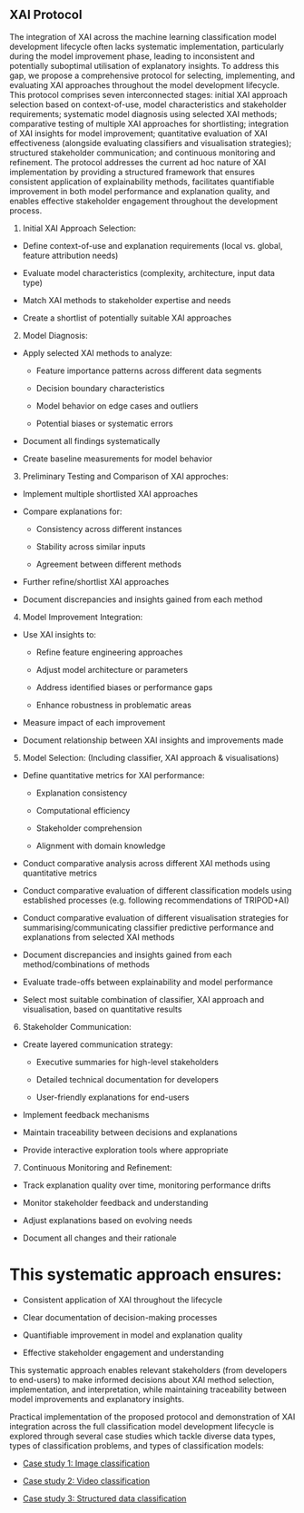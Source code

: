 ## XAI Protocol

The integration of XAI across the machine learning classification model development lifecycle often lacks systematic implementation, particularly during the model improvement phase, leading to inconsistent and potentially suboptimal utilisation of explanatory insights. To address this gap, we propose a comprehensive protocol for selecting, implementing, and evaluating XAI approaches throughout the model development lifecycle. This protocol comprises seven interconnected stages: initial XAI approach selection based on context-of-use, model characteristics and stakeholder requirements; systematic model diagnosis using selected XAI methods; comparative testing of multiple XAI approaches for shortlisting; integration of XAI insights for model improvement; quantitative evaluation of XAI effectiveness (alongside evaluating classifiers and visualisation strategies); structured stakeholder communication; and continuous monitoring and refinement. The protocol addresses the current ad hoc nature of XAI implementation by providing a structured framework that ensures consistent application of explainability methods, facilitates quantifiable improvement in both model performance and explanation quality, and enables effective stakeholder engagement throughout the development process. 

1) Initial XAI Approach Selection:

- Define context-of-use and explanation requirements (local vs. global, feature attribution needs)
  
- Evaluate model characteristics (complexity, architecture, input data type)

- Match XAI methods to stakeholder expertise and needs

- Create a shortlist of potentially suitable XAI approaches

2) Model Diagnosis:

- Apply selected XAI methods to analyze:

  * Feature importance patterns across different data segments

  * Decision boundary characteristics

  * Model behavior on edge cases and outliers

  * Potential biases or systematic errors

- Document all findings systematically

- Create baseline measurements for model behavior

3) Preliminary Testing and Comparison of XAI approches:
   
- Implement multiple shortlisted XAI approaches

- Compare explanations for:

  * Consistency across different instances

  * Stability across similar inputs

  * Agreement between different methods

- Further refine/shortlist XAI approaches
  
- Document discrepancies and insights gained from each method
  
4) Model Improvement Integration:

- Use XAI insights to:

  * Refine feature engineering approaches

  * Adjust model architecture or parameters

  * Address identified biases or performance gaps

  * Enhance robustness in problematic areas

- Measure impact of each improvement

- Document relationship between XAI insights and improvements made

5) Model Selection: (Including classifier, XAI approach & visualisations)

- Define quantitative metrics for XAI performance:

  * Explanation consistency

  * Computational efficiency

  * Stakeholder comprehension

  * Alignment with domain knowledge

- Conduct comparative analysis across different XAI methods using quantitative metrics

- Conduct comparative evaluation of different classification models using established processes (e.g. following recommendations of TRIPOD+AI)

- Conduct comparative evaluation of different visualisation strategies for summarising/communicating classifier predictive performance and explanations from selected XAI methods
  
- Document discrepancies and insights gained from each method/combinations of methods

- Evaluate trade-offs between explainability and model performance

- Select most suitable combination of classifier, XAI approach and visualisation, based on quantitative results

6) Stakeholder Communication:

- Create layered communication strategy:
  
  * Executive summaries for high-level stakeholders

  * Detailed technical documentation for developers

  * User-friendly explanations for end-users

- Implement feedback mechanisms

- Maintain traceability between decisions and explanations

- Provide interactive exploration tools where appropriate

7) Continuous Monitoring and Refinement:

- Track explanation quality over time, monitoring performance drifts

- Monitor stakeholder feedback and understanding

- Adjust explanations based on evolving needs

- Document all changes and their rationale

# This systematic approach ensures:

- Consistent application of XAI throughout the lifecycle

- Clear documentation of decision-making processes

- Quantifiable improvement in model and explanation quality

- Effective stakeholder engagement and understanding

This systematic approach enables relevant stakeholders (from developers to end-users) to make informed decisions about XAI method selection, implementation, and interpretation, while maintaining traceability between model improvements and explanatory insights.

Practical implementation of the proposed protocol and demonstration of XAI integration across the full classification model development lifecycle is explored through several case studies which tackle diverse data types, types of classification problems, and types of classification models:

* [Case study 1: Image classification](./case-study-image.md)

* [Case study 2: Video classification](./case-study-video.md)

* [Case study 3: Structured data classification](./case-study-stdata.md) 

